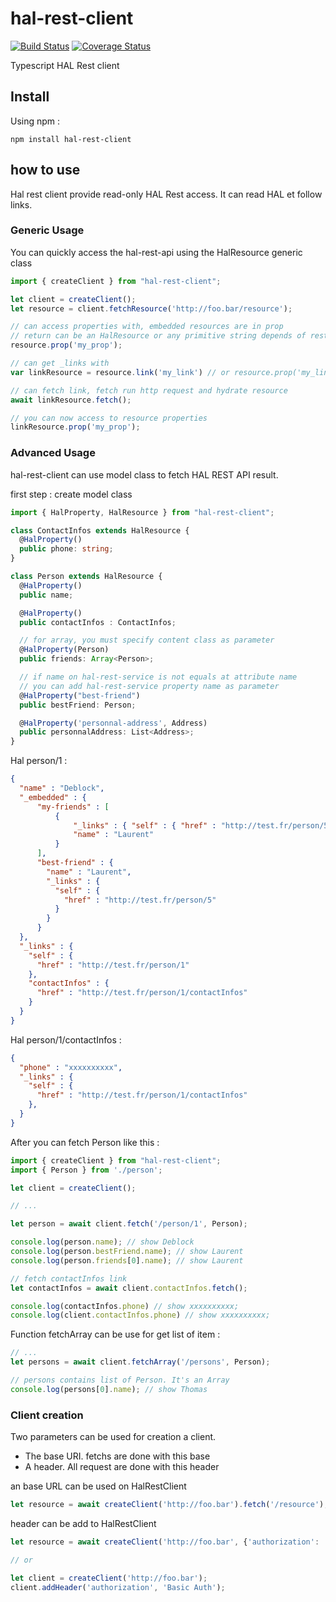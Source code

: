 # hal-rest-client

[![Build Status](https://travis-ci.org/deblockt/hal-rest-client.svg?branch=master)](https://travis-ci.org/deblockt/hal-rest-client)
[![Coverage Status](https://coveralls.io/repos/github/deblockt/hal-rest-client/badge.svg)](https://coveralls.io/github/deblockt/hal-rest-client)

Typescript HAL Rest client

## Install

Using npm :

```
npm install hal-rest-client
```

## how to use

Hal rest client provide read-only HAL Rest access.
It can read HAL et follow links.

### Generic Usage

You can quickly access the hal-rest-api using the HalResource generic class

``` ts
import { createClient } from "hal-rest-client";

let client = createClient();
let resource = client.fetchResource('http://foo.bar/resource');

// can access properties with, embedded resources are in prop
// return can be an HalResource or any primitive string depends of rest-service return
resource.prop('my_prop');

// can get _links with
var linkResource = resource.link('my_link') // or resource.prop('my_link')

// can fetch link, fetch run http request and hydrate resource
await linkResource.fetch();

// you can now access to resource properties
linkResource.prop('my_prop');
```

### Advanced Usage

hal-rest-client can use model class to fetch HAL REST API result.

first step : create model class

``` ts
import { HalProperty, HalResource } from "hal-rest-client";

class ContactInfos extends HalResource {
  @HalProperty()
  public phone: string;
}

class Person extends HalResource {
  @HalProperty()
  public name;

  @HalProperty()
  public contactInfos : ContactInfos;

  // for array, you must specify content class as parameter
  @HalProperty(Person)
  public friends: Array<Person>;

  // if name on hal-rest-service is not equals at attribute name
  // you can add hal-rest-service property name as parameter
  @HalProperty("best-friend")
  public bestFriend: Person;

  @HalProperty('personnal-address', Address)
  public personnalAddress: List<Address>;
}
```

Hal person/1 :

``` json
{
  "name" : "Deblock",
  "_embedded" : {
      "my-friends" : [
          {
              "_links" : { "self" : { "href" : "http://test.fr/person/5" }},
              "name" : "Laurent"
          }
      ],
      "best-friend" : {
        "name" : "Laurent",
        "_links" : {
          "self" : {
            "href" : "http://test.fr/person/5"
          }
        }
      }
  },
  "_links" : {
    "self" : {
      "href" : "http://test.fr/person/1"
    },
    "contactInfos" : {
      "href" : "http://test.fr/person/1/contactInfos"
    }
  }
}
```

Hal person/1/contactInfos :
``` json
{
  "phone" : "xxxxxxxxxx",
  "_links" : {
    "self" : {
      "href" : "http://test.fr/person/1/contactInfos"
    },
  }
}
```

After you can fetch Person like this :
``` ts
import { createClient } from "hal-rest-client";
import { Person } from './person';

let client = createClient();

// ...

let person = await client.fetch('/person/1', Person);

console.log(person.name); // show Deblock
console.log(person.bestFriend.name); // show Laurent
console.log(person.friends[0].name); // show Laurent

// fetch contactInfos link
let contactInfos = await client.contactInfos.fetch();

console.log(contactInfos.phone) // show xxxxxxxxxx;
console.log(client.contactInfos.phone) // show xxxxxxxxxx;
```

Function fetchArray can be use for get list of item :
``` ts
// ...
let persons = await client.fetchArray('/persons', Person);

// persons contains list of Person. It's an Array
console.log(persons[0].name); // show Thomas
```

### Client creation

Two parameters can be used for creation a client.
- The base URI. fetchs are done with this base
- A header. All request are done with this header

an base URL can be used on HalRestClient

``` ts
let resource = await createClient('http://foo.bar').fetch('/resource');
```

header can be add to HalRestClient
``` ts
let resource = await createClient('http://foo.bar', {'authorization': 'Basic Auth'}).fetch('/resource');

// or

let client = createClient('http://foo.bar');
client.addHeader('authorization', 'Basic Auth');
```
